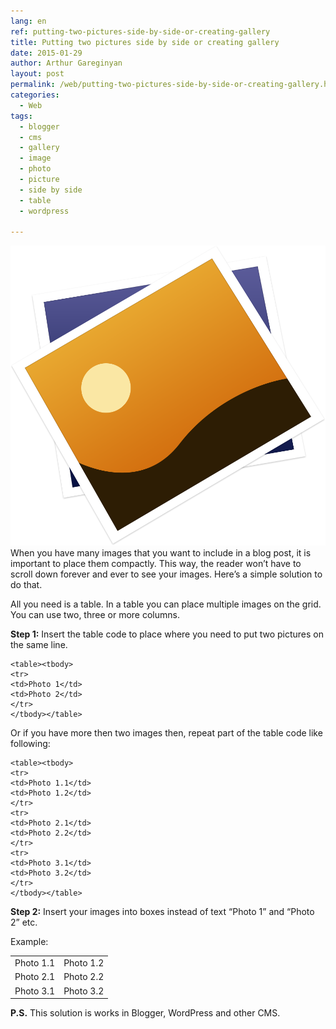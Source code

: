 ```yaml
---
lang: en
ref: putting-two-pictures-side-by-side-or-creating-gallery
title: Putting two pictures side by side or creating gallery
date: 2015-01-29
author: Arthur Gareginyan
layout: post
permalink: /web/putting-two-pictures-side-by-side-or-creating-gallery.html
categories:
  - Web
tags:
  - blogger
  - cms
  - gallery
  - image
  - photo
  - picture
  - side by side
  - table
  - wordpress

---
```


![thumb](/images/thumbnail/Preview-icon.png)
When you have many images that you want to include in a blog post, it is important to place them compactly. This way, the reader won’t have to scroll down forever and ever to see your images. Here’s a simple solution to do that.


All you need is a table. In a table you can place multiple images on the grid. You can use two, three or more columns.

**Step 1:** Insert the table code to place where you need to put two pictures on the same line.

```
<table><tbody>
<tr>
<td>Photo 1</td>
<td>Photo 2</td>
</tr>
</tbody></table>
```

Or if you have more then two images then, repeat part of the table code like following:

```
<table><tbody>
<tr>
<td>Photo 1.1</td>
<td>Photo 1.2</td>
</tr>
<tr>
<td>Photo 2.1</td>
<td>Photo 2.2</td>
</tr>
<tr>
<td>Photo 3.1</td>
<td>Photo 3.2</td>
</tr>
</tbody></table>
```

**Step 2:** Insert your images into boxes instead of text “Photo 1” and “Photo 2” etc.

Example:
<table>
<tbody>
<tr>
<td>Photo 1.1</td>
<td>Photo 1.2</td>
</tr>
<tr>
<td>Photo 2.1</td>
<td>Photo 2.2</td>
</tr>
<tr>
<td>Photo 3.1</td>
<td>Photo 3.2</td>
</tr>
</tbody>
</table>

**P.S.**
This solution is works in Blogger, WordPress and other CMS.
